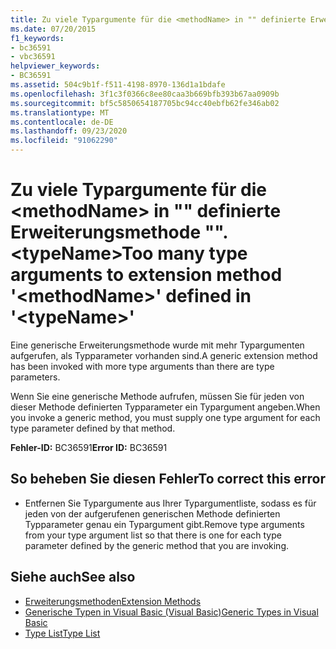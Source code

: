 ```yaml
---
title: Zu viele Typargumente für die <methodName> in "" definierte Erweiterungsmethode "". <typeName>
ms.date: 07/20/2015
f1_keywords:
- bc36591
- vbc36591
helpviewer_keywords:
- BC36591
ms.assetid: 504c9b1f-f511-4198-8970-136d1a1bdafe
ms.openlocfilehash: 3f1c3f0366c8ee80caa3b669bfb393b67aa0909b
ms.sourcegitcommit: bf5c5850654187705bc94cc40ebfb62fe346ab02
ms.translationtype: MT
ms.contentlocale: de-DE
ms.lasthandoff: 09/23/2020
ms.locfileid: "91062290"
---
```

# <a name="too-many-type-arguments-to-extension-method-methodname-defined-in-typename"></a><span data-ttu-id="d8bd2-102">Zu viele Typargumente für die \<methodName> in "" definierte Erweiterungsmethode "". \<typeName></span><span class="sxs-lookup"><span data-stu-id="d8bd2-102">Too many type arguments to extension method '\<methodName>' defined in '\<typeName>'</span></span>

<span data-ttu-id="d8bd2-103">Eine generische Erweiterungsmethode wurde mit mehr Typargumenten aufgerufen, als Typparameter vorhanden sind.</span><span class="sxs-lookup"><span data-stu-id="d8bd2-103">A generic extension method has been invoked with more type arguments than there are type parameters.</span></span>  
  
 <span data-ttu-id="d8bd2-104">Wenn Sie eine generische Methode aufrufen, müssen Sie für jeden von dieser Methode definierten Typparameter ein Typargument angeben.</span><span class="sxs-lookup"><span data-stu-id="d8bd2-104">When you invoke a generic method, you must supply one type argument for each type parameter defined by that method.</span></span>  
  
 <span data-ttu-id="d8bd2-105">**Fehler-ID:** BC36591</span><span class="sxs-lookup"><span data-stu-id="d8bd2-105">**Error ID:** BC36591</span></span>  
  
## <a name="to-correct-this-error"></a><span data-ttu-id="d8bd2-106">So beheben Sie diesen Fehler</span><span class="sxs-lookup"><span data-stu-id="d8bd2-106">To correct this error</span></span>  
  
- <span data-ttu-id="d8bd2-107">Entfernen Sie Typargumente aus Ihrer Typargumentliste, sodass es für jeden von der aufgerufenen generischen Methode definierten Typparameter genau ein Typargument gibt.</span><span class="sxs-lookup"><span data-stu-id="d8bd2-107">Remove type arguments from your type argument list so that there is one for each type parameter defined by the generic method that you are invoking.</span></span>  
  
## <a name="see-also"></a><span data-ttu-id="d8bd2-108">Siehe auch</span><span class="sxs-lookup"><span data-stu-id="d8bd2-108">See also</span></span>

- [<span data-ttu-id="d8bd2-109">Erweiterungsmethoden</span><span class="sxs-lookup"><span data-stu-id="d8bd2-109">Extension Methods</span></span>](../programming-guide/language-features/procedures/extension-methods.md)
- [<span data-ttu-id="d8bd2-110">Generische Typen in Visual Basic (Visual Basic)</span><span class="sxs-lookup"><span data-stu-id="d8bd2-110">Generic Types in Visual Basic</span></span>](../programming-guide/language-features/data-types/generic-types.md)
- [<span data-ttu-id="d8bd2-111">Type List</span><span class="sxs-lookup"><span data-stu-id="d8bd2-111">Type List</span></span>](../language-reference/statements/type-list.md)
